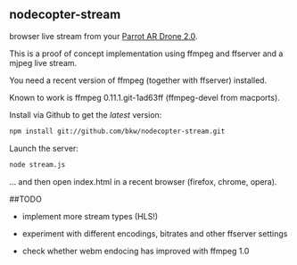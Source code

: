 ## nodecopter-stream

browser live stream from your 
[Parrot AR Drone 2.0](http://ardrone2.parrot.com/).

This is a proof of concept implementation using ffmpeg and ffserver and
a mjpeg live stream.

You need a recent version of ffmpeg (together with ffserver) installed.

Known to work is ffmpeg 0.11.1.git-1ad63ff (ffmpeg-devel from macports).


Install via Github to get the *latest* version:

```bash
npm install git://github.com/bkw/nodecopter-stream.git
```

Launch the server:
```bash
node stream.js
```

... and then open index.html in a recent browser (firefox, chrome, opera).


##TODO

* implement more stream types (HLS!)

* experiment with different encodings, bitrates and other ffserver settings

* check whether webm endocing has improved with ffmpeg 1.0
